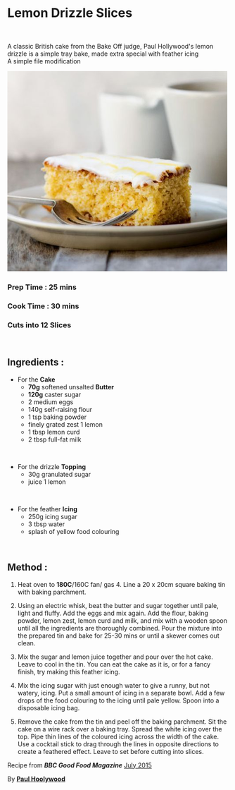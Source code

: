 # **Lemon Drizzle Slices**

<br>

A classic British cake from the Bake Off judge, Paul Hollywood's lemon drizzle is a simple tray bake, made extra special with feather icing
<br>
A simple file modification
<br>

![Output](./cake.jpg)
<br>

### Prep Time :  **25 mins**

### Cook Time :  **30 mins**

### Cuts into  **12 Slices**

<br>

## Ingredients :

* For the **Cake**
  * **70g** softened unsalted **Butter**
  * **120g** caster sugar
  * 2 medium eggs
  * 140g self-raising flour
  * 1 tsp baking powder
  * finely grated zest 1 lemon
  * 1 tbsp lemon curd
  * 2 tbsp full-fat milk

<br>

* For the drizzle **Topping**
  * 30g granulated sugar
  * juice 1 lemon

<br>

* For the feather **Icing**
  * 250g icing sugar
  * 3 tbsp water
  * splash of yellow food colouring

<br>

## Method :

1. Heat oven to **180C**/160C fan/ gas 4. Line a 20 x 20cm square baking tin with baking parchment.

2. Using an electric whisk, beat the butter and sugar together until pale, light and fluffy. Add the eggs and mix again. Add the flour, baking powder, lemon zest, lemon curd and milk, and mix with a wooden spoon until all the ingredients are thoroughly combined. Pour the mixture into the prepared tin and bake for 25-30 mins or until a skewer comes out clean.

3. Mix the sugar and lemon juice together and pour over the hot cake. Leave to cool in the tin. You can eat the cake as it is, or for a fancy finish, try making this feather icing.

4. Mix the icing sugar with just enough water to give a runny, but not watery, icing. Put a small amount of icing in a separate bowl. Add a few drops of the food colouring to the icing until pale yellow. Spoon into a disposable icing bag.

5. Remove the cake from the tin and peel off the baking parchment. Sit the cake on a wire rack over a baking tray. Spread the white icing over the top. Pipe thin lines of the coloured icing across the width of the cake. Use a cocktail stick to drag through the lines in opposite directions to create a feathered effect. Leave to set before cutting into slices.

Recipe from **_BBC Good Food Magazine_**  [July 2015](https://www.bbcgoodfood.com/search/recipes/date/1467327600)

By  [**Paul Hoolywood**](https://www.bbcgoodfood.com/chef/paul-hollywood)
